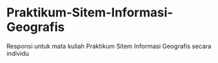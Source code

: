 # Praktikum-Sitem-Informasi-Geografis
Responsi untuk mata kuliah Praktikum Sitem Informasi Geografis secara individu
